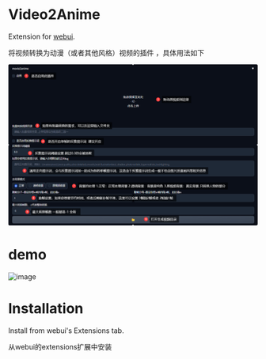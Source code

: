 # Video2Anime

Extension for [webui](https://github.com/AUTOMATIC1111/stable-diffusion-webui).

将视频转换为动漫（或者其他风格）视频的插件 ，具体用法如下

![image](img/1.png)

# demo

![image](img/2.gif)


# Installation

Install from webui's Extensions tab.

从webui的extensions扩展中安装


